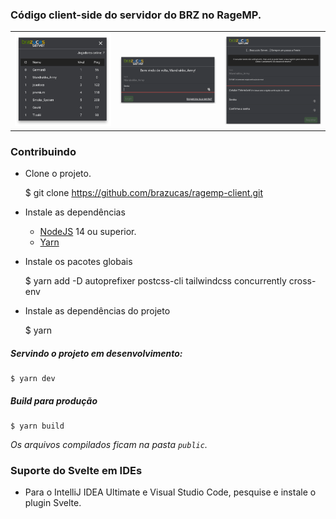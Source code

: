 ### Código client-side do servidor do BRZ no RageMP.

<table>
    <td><img src="https://github.com/brazucas/ragemp/raw/master/demo/demo2.jpeg" width="300px"/></td>
    <td><img src="https://github.com/brazucas/ragemp/raw/master/demo/demo3.png" width="300px"/></td>
    <td><img src="https://github.com/brazucas/ragemp/raw/master/demo/demo4.png" width="300px"/></td>
</table>

### Contribuindo

- Clone o projeto.


    $ git clone https://github.com/brazucas/ragemp-client.git

- Instale as dependências

    - [NodeJS](https://nodejs.org/en/download/package-manager/) 14 ou superior.
    - [Yarn](https://classic.yarnpkg.com/en/docs/install)

- Instale os pacotes globais


    $ yarn add -D autoprefixer postcss-cli tailwindcss concurrently cross-env
    
- Instale as dependências do projeto

    
    $ yarn

##### Servindo o projeto em desenvolvimento:

    $ yarn dev
    
##### Build para produção
   
    $ yarn build
    
_Os arquivos compilados ficam na pasta `public`._

### Suporte do Svelte em IDEs

- Para o IntelliJ IDEA Ultimate e Visual Studio Code, pesquise e instale o plugin Svelte. 
